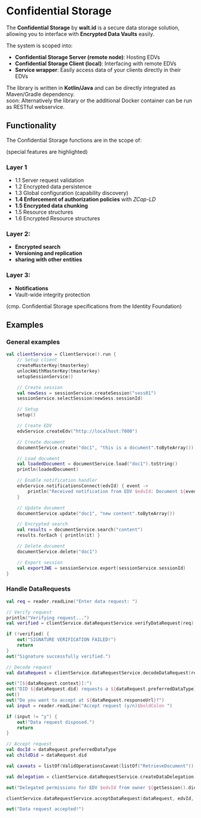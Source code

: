 # Confidential Storage

The **Confidential Storage** by **walt.id** is a secure data storage solution, allowing you to interface with
**Encrypted Data Vaults** easily.

The system is scoped into:

- **Confidential Storage Server (remote node)**: Hosting EDVs
- **Confidential Storage Client (local)**: Interfacing with remote EDVs
- **Service wrapper**: Easily access data of your clients directly in their EDVs

The library is written in **Kotlin/Java** and can be directly integrated as Maven/Gradle dependency.  
soon: Alternatively the library or the additional Docker container can be run as RESTful webservice.

## Functionality

The Confidential Storage functions are in the scope of:

(special features are highlighted)

### Layer 1

- 1.1 Server request validation
- 1.2 Encrypted data persistence
- 1.3 Global configuration (capability discovery)
- **1.4 Enforcement of authorization policies** with *ZCap-LD*
- **1.5 Encrypted data chunking**
- 1.5 Resource structures
- 1.6 Encrypted Resource structures

### Layer 2:

- **Encrypted search**
- **Versioning and replication**
- **sharing with other entities**

### Layer 3:

- **Notifications**
- Vault-wide integrity protection

(cmp. Confidential Storage specifications from the Identity Foundation)

## Examples

### General examples

```kotlin
val clientService = ClientService().run {
    // Setup client
    createMasterKey(tmasterkey)
    unlockWithMasterKey(tmasterkey)
    setupSessionService()

    // Create session
    val newSess = sessionService.createSession("sess01")
    sessionService.selectSession(newSess.sessionId)

    // Setup
    setup()

    // Create EDV
    edvService.createEdv("http://localhost:7000")

    // Create document
    documentService.create("doc1", "this is a document".toByteArray())

    // Load document
    val loadedDocument = documentService.load("doc1").toString()
    println(loadedDocument)

    // Enable notification handler
    edvService.notificationsConnect(edvId) { event ->
        println("Received notification from EDV $edvId: Document ${event.documentId} was ${event.operation.name} by ${event.invoker}.")
    }

    // Update document
    documentService.update("doc1", "new content".toByteArray())

    // Encrypted search
    val results = documentService.search("content")
    results.forEach { println(it) }

    // Delete document
    documentService.delete("doc1")

    // Export session
    val exportJWE = sessionService.export(sessionService.sessionId)
}
```

### Handle DataRequests

```kotlin
val req = reader.readLine("Enter data request: ")

// Verify request
println("Verifying request...")
val verified = clientService.dataRequestService.verifyDataRequest(req)

if (!verified) {
    out("SIGNATURE VERIFICATION FAILED!")
    return
}
out("Signature successfully verified.")

// Decode request
val dataRequest = clientService.dataRequestService.decodeDataRequest(req)

out("[${dataRequest.context}]:")
out("DID ${dataRequest.did} requests a ${dataRequest.preferredDataType}.")
out()
out("Do you want to accept at ${dataRequest.responseUrl}?")
val input = reader.readLine("Accept request (y/n)$boldColon ")

if (input != "y") {
    out("Data request disposed.")
    return
}

// Accept request
val docId = dataRequest.preferredDataType
val childDid = dataRequest.did

val caveats = listOf(ValidOperationsCaveat(listOf("RetrieveDocument")), ValidOperationTargetsCaveat(listOf(docId)))

val delegation = clientService.dataRequestService.createDataDelegation(edvId, childDid, caveats)

out("Delegated permissions for EDV $edvId from owner ${getSession().did} to child $childDid!")

clientService.dataRequestService.acceptDataRequest(dataRequest, edvId, delegation)

out("Data request accepted!")
```
